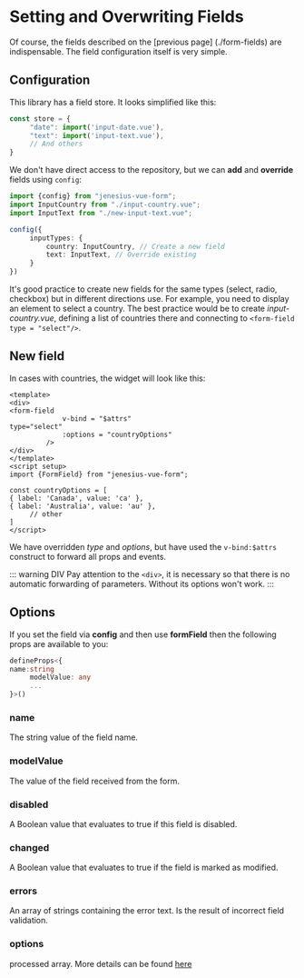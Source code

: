 # Setting and Overwriting Fields

Of course, the fields described on the [previous page] (./form-fields) are indispensable. The field configuration itself is very simple.

## Configuration

This library has a field store. It looks simplified like this:

```ts
const store = {
     "date": import('input-date.vue'),
     "text": import('input-text.vue'),
     // And others
}
```
We don't have direct access to the repository, but we can **add** and **override** fields using `config`:

```ts
import {config} from "jenesius-vue-form";
import InputCountry from "./input-country.vue";
import InputText from "./new-input-text.vue";

config({
     inputTypes: {
         country: InputCountry, // Create a new field
         text: InputText, // Override existing
     }
})
```

It's good practice to create new fields for the same types (select, radio, checkbox) but in different directions
use. For example, you need to display an element to select a country. The best practice would be to create
*input-country.vue*, defining a list of countries there and connecting to `<form-field type = "select"/>`.

## New field

In cases with countries, the widget will look like this:

```vue
<template>
<div>
<form-field
             v-bind = "$attrs"
type="select"
             :options = "countryOptions"
         />
</div>
</template>
<script setup>
import {FormField} from "jenesius-vue-form";

const countryOptions = [
{ label: 'Canada', value: 'ca' },
{ label: 'Australia', value: 'au' },
     // other
]
</script>
```

We have overridden *type* and *options*, but have used the `v-bind:$attrs` construct to forward all
props and events.

::: warning DIV
Pay attention to the `<div>`, it is necessary so that there is no automatic forwarding of parameters. Without
its options won't work.
:::

## Options

If you set the field via **config** and then use **formField** then the following props are available to you:

```ts
defineProps<{
name:string
     modelValue: any
     ...
}>()
```

### name
The string value of the field name.

### modelValue
The value of the field received from the form.

### disabled
A Boolean value that evaluates to true if this field is disabled.

### changed
A Boolean value that evaluates to true if the field is marked as modified.

### errors
An array of strings containing the error text. Is the result of incorrect field validation.

### options
processed array. More details can be found [here](./form-fields#select)